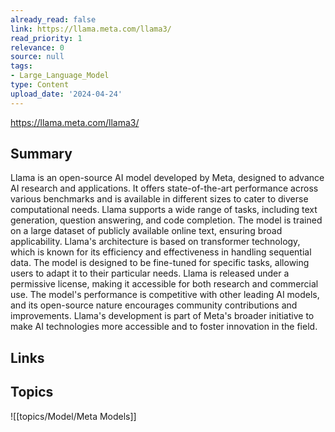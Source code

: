 ```yaml
---
already_read: false
link: https://llama.meta.com/llama3/
read_priority: 1
relevance: 0
source: null
tags:
- Large_Language_Model
type: Content
upload_date: '2024-04-24'
---
```


https://llama.meta.com/llama3/
## Summary

Llama is an open-source AI model developed by Meta, designed to advance AI research and applications. It offers state-of-the-art performance across various benchmarks and is available in different sizes to cater to diverse computational needs. Llama supports a wide range of tasks, including text generation, question answering, and code completion. The model is trained on a large dataset of publicly available online text, ensuring broad applicability. Llama's architecture is based on transformer technology, which is known for its efficiency and effectiveness in handling sequential data. The model is designed to be fine-tuned for specific tasks, allowing users to adapt it to their particular needs. Llama is released under a permissive license, making it accessible for both research and commercial use. The model's performance is competitive with other leading AI models, and its open-source nature encourages community contributions and improvements. Llama's development is part of Meta's broader initiative to make AI technologies more accessible and to foster innovation in the field.
## Links


## Topics

![[topics/Model/Meta Models]]
